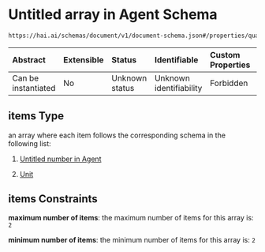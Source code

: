 # Untitled array in Agent Schema

```txt
https://hai.ai/schemas/document/v1/document-schema.json#/properties/quantifications/items
```



| Abstract            | Extensible | Status         | Identifiable            | Custom Properties | Additional Properties | Access Restrictions | Defined In                                                                                      |
| :------------------ | :--------- | :------------- | :---------------------- | :---------------- | :-------------------- | :------------------ | :---------------------------------------------------------------------------------------------- |
| Can be instantiated | No         | Unknown status | Unknown identifiability | Forbidden         | Allowed               | none                | [document.schema.json\*](../../schemas/document/v1/document.schema.json "open original schema") |

## items Type

an array where each item follows the corresponding schema in the following list:

1.  [Untitled number in Agent](document-properties-quantifications-items-items-0.md "check type definition")

2.  [Unit](unit.md "check type definition")

## items Constraints

**maximum number of items**: the maximum number of items for this array is: `2`

**minimum number of items**: the minimum number of items for this array is: `2`
